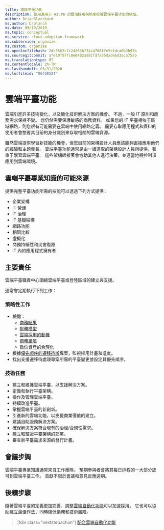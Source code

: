 ```yaml
---
title: 雲端平臺功能
description: 使用適用于 Azure 的雲端採用架構來瞭解雲端平臺功能的構成。
author: BrianBlanchard
ms.author: brblanch
ms.date: 09/10/2019
ms.topic: conceptual
ms.service: cloud-adoption-framework
ms.subservice: organize
ms.custom: organize
ms.openlocfilehash: 2dc5503c7c24263bf74c4708ffe5e1dca0b8b97b
ms.sourcegitcommit: afe10f97fc0e0402a881fdfa55dadebd3aca75ab
ms.translationtype: MT
ms.contentlocale: zh-TW
ms.lasthandoff: 03/31/2020
ms.locfileid: "80428524"
---
```

# <a name="cloud-platform-capabilities"></a>雲端平臺功能

雲端引進許多技術變化，以及簡化技術解決方案的機會。 不過，一般 IT 原則和商務需求保持不變。 您仍然需要保護敏感的商務資料。 如果您的 IT 平臺相依于區域網路，則您很有可能需要在雲端中使用網路定義。 需要存取應用程式和資料的使用者會想要其目前的身分識別來存取相關的雲端資源。

雖然雲端提供學習新技能的機會，但您目前的架構設計人員應該能夠直接應用他們的經驗和主題專長。 雲端平臺功能通常是由一組選取的架構設計人員所提供，著重于學習雲端平臺。 這些架構師接著會協助其他人進行決策，並適當地將控制項應用到雲端環境。

## <a name="possible-sources-for-cloud-platform-expertise"></a>雲端平臺專業知識的可能來源

提供完整平臺功能所需的技能可以透過下列方式提供：

- 企業架構
- IT 營運
- IT 治理
- IT 基礎結構
- 網路功能
- 相同比較
- 虛擬化
- 商務持續性和災害復原
- IT 內的應用程式擁有者

## <a name="key-responsibilities"></a>主要責任

雲端平臺職責中心圍繞雲端平臺或登陸區域的建立與支援。

通常會定期執行下列工作：

### <a name="strategic-tasks"></a>策略性工作

- 檢閱：
  - [商務結果](../strategy/business-outcomes/index.md)
  - [財務模型](../strategy/financial-models.md)
  - [雲端採用的動機](../strategy/motivations.md)
  - [商務風險](../govern/policy-compliance/risk-tolerance.md)
  - [數位資產的合理化](../digital-estate/index.md)
- 根據[優先順序的遷移待辦](../migrate/migration-considerations/assess/release-iteration-backlog.md)專案，監視採用計畫和進度。
- 找出支援遷移待處理專案所需的平臺變更並設定其優先順序。

### <a name="technical-tasks"></a>技術任務

- 建立和維護雲端平臺，以支援解決方案。
- 定義和執行平臺架構。
- 操作及管理雲端平臺。
- 持續改進平臺。
- 掌握雲端平臺的新創新。
- 引進新的雲端功能，以支援商業價值的建立。
- 建議自助服務解決方案。
- 確保解決方案符合現有的治理/合規性需求。
- 建立和驗證平臺架構的部署。
- 審查新平臺需求來源的發行計畫。

## <a name="meeting-cadence"></a>會議步調

雲端平臺專業知識通常來自工作團隊。 預期參與者會將其每日排程的一大部分認可到雲端平臺工作。 貢獻不限於會議和意見反應週期。

## <a name="next-steps"></a>後續步驟

隨著雲端平臺的定義更加完善，調整[雲端自動化功能](./cloud-automation.md)可以加速採用。 它也可以協助建立最佳作法，同時降低業務和技術風險。

> [!div class="nextstepaction"]
> [配合雲端自動化功能](./cloud-automation.md)
